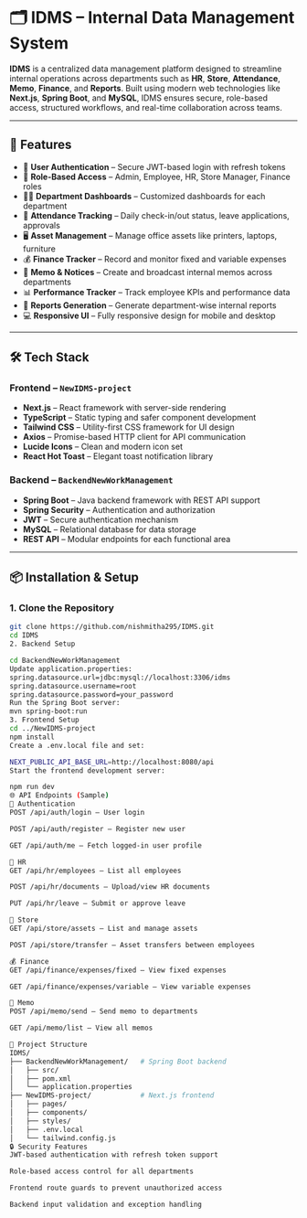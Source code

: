 # 🗂️ IDMS – Internal Data Management System

**IDMS** is a centralized data management platform designed to streamline internal operations across departments such as **HR**, **Store**, **Attendance**, **Memo**, **Finance**, and **Reports**. Built using modern web technologies like **Next.js**, **Spring Boot**, and **MySQL**, IDMS ensures secure, role-based access, structured workflows, and real-time collaboration across teams.

---

## 🚀 Features

- 🔐 **User Authentication** – Secure JWT-based login with refresh tokens
- 👥 **Role-Based Access** – Admin, Employee, HR, Store Manager, Finance roles
- 🧑‍💼 **Department Dashboards** – Customized dashboards for each department
- 📆 **Attendance Tracking** – Daily check-in/out status, leave applications, approvals
- 🖥️ **Asset Management** – Manage office assets like printers, laptops, furniture
- 💰 **Finance Tracker** – Record and monitor fixed and variable expenses
- 📢 **Memo & Notices** – Create and broadcast internal memos across departments
- 📊 **Performance Tracker** – Track employee KPIs and performance data
- 🧾 **Reports Generation** – Generate department-wise internal reports
- 💻 **Responsive UI** – Fully responsive design for mobile and desktop

---

## 🛠️ Tech Stack

### Frontend – `NewIDMS-project`
- **Next.js** – React framework with server-side rendering
- **TypeScript** – Static typing and safer component development
- **Tailwind CSS** – Utility-first CSS framework for UI design
- **Axios** – Promise-based HTTP client for API communication
- **Lucide Icons** – Clean and modern icon set
- **React Hot Toast** – Elegant toast notification library

### Backend – `BackendNewWorkManagement`
- **Spring Boot** – Java backend framework with REST API support
- **Spring Security** – Authentication and authorization
- **JWT** – Secure authentication mechanism
- **MySQL** – Relational database for data storage
- **REST API** – Modular endpoints for each functional area

---

## 📦 Installation & Setup

### 1. Clone the Repository

```bash
git clone https://github.com/nishmitha295/IDMS.git
cd IDMS
2. Backend Setup

cd BackendNewWorkManagement
Update application.properties:
spring.datasource.url=jdbc:mysql://localhost:3306/idms
spring.datasource.username=root
spring.datasource.password=your_password
Run the Spring Boot server:
mvn spring-boot:run
3. Frontend Setup
cd ../NewIDMS-project
npm install
Create a .env.local file and set:

NEXT_PUBLIC_API_BASE_URL=http://localhost:8080/api
Start the frontend development server:

npm run dev
🌐 API Endpoints (Sample)
🔑 Authentication
POST /api/auth/login – User login

POST /api/auth/register – Register new user

GET /api/auth/me – Fetch logged-in user profile

👥 HR
GET /api/hr/employees – List all employees

POST /api/hr/documents – Upload/view HR documents

PUT /api/hr/leave – Submit or approve leave

🏬 Store
GET /api/store/assets – List and manage assets

POST /api/store/transfer – Asset transfers between employees

💰 Finance
GET /api/finance/expenses/fixed – View fixed expenses

GET /api/finance/expenses/variable – View variable expenses

📢 Memo
POST /api/memo/send – Send memo to departments

GET /api/memo/list – View all memos

🧩 Project Structure
IDMS/
├── BackendNewWorkManagement/   # Spring Boot backend
│   ├── src/
│   ├── pom.xml
│   └── application.properties
├── NewIDMS-project/            # Next.js frontend
│   ├── pages/
│   ├── components/
│   ├── styles/
│   ├── .env.local
│   └── tailwind.config.js
🔒 Security Features
JWT-based authentication with refresh token support

Role-based access control for all departments

Frontend route guards to prevent unauthorized access

Backend input validation and exception handling




